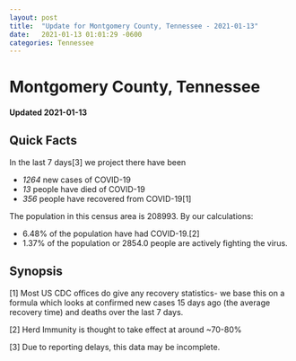 ```yaml
---
layout: post
title:  "Update for Montgomery County, Tennessee - 2021-01-13"
date:   2021-01-13 01:01:29 -0600
categories: Tennessee
---
```


# Montgomery County, Tennessee
#### Updated 2021-01-13

## Quick Facts

In the last 7 days[3] we project there have been
- *1264* new cases of COVID-19
- *13* people have died of COVID-19
- *356* people have recovered from COVID-19[1]

The population in this census area is 208993. By our calculations:
- 6.48% of the population have had COVID-19.[2]
- 1.37% of the population or 2854.0 people are actively fighting the virus.

## Synopsis




[1] Most US CDC offices do give any recovery statistics- we base this on a formula which looks at confirmed new cases
15 days ago (the average recovery time) and deaths over the last 7 days.

[2] Herd Immunity is thought to take effect at around ~70-80%

[3] Due to reporting delays, this data may be incomplete.
 
    